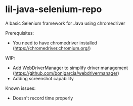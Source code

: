 # lil-java-selenium-repo
A basic Selenium framework for Java using chromedriver

Prerequisites:
* You need to have chromedriver installed (https://chromedriver.chromium.org/)

WIP:
* Add WebDriverManager to simplify driver management (https://github.com/bonigarcia/webdrivermanager)
* Adding screenshot capability

Known issues:
* Doesn't record time properly
